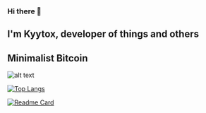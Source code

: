 ### Hi there 👋

<!--
**Kyytox/Kyytox** is a ✨ _special_ ✨ repository because its `README.md` (this file) appears on your GitHub profile.

Here are some ideas to get you started:

- 🔭 I’m currently working on ...
- 🌱 I’m currently learning ...
- 👯 I’m looking to collaborate on ...
- 🤔 I’m looking for help with ...
- 💬 Ask me about ...
- 📫 How to reach me: ...
- 😄 Pronouns: ...
- ⚡ Fun fact: ...
-->

## I'm Kyytox, developer of things and others

## Minimalist Bitcoin

![alt text](https://img.shields.io/static/v1?label=&message=Bitcoin&color=yellow)

[![Top Langs](https://github-readme-stats.vercel.app/api/top-langs/?username=Kyytox&langs_count=8&theme=dark)](https://github.com/anuraghazra/github-readme-stats)


[![Readme Card](https://github-readme-stats.vercel.app/api/pin/?username=Kyytox&repo=bitcoin_quizz)](https://github.com/Kyytox/bitcoin_quizz)
